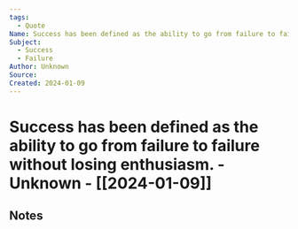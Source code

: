 ```yaml
---
tags:
  - Quote
Name: Success has been defined as the ability to go from failure to failure without losing enthusiasm. - Unknown
Subject:
  - Success
  - Failure
Author: Unknown
Source: 
Created: 2024-01-09
---
```

# Success has been defined as the ability to go from failure to failure without losing enthusiasm. - Unknown - [[2024-01-09]]
## Notes

